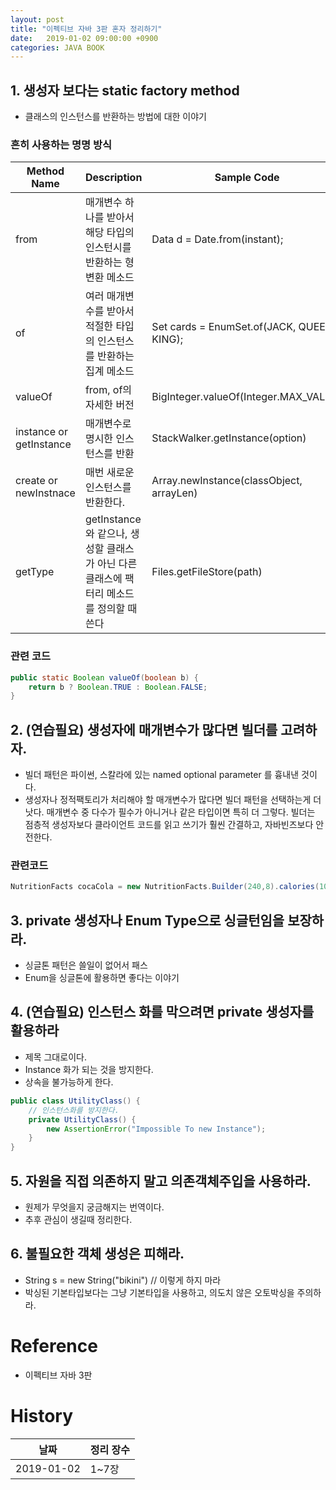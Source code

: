 ```yaml
---
layout: post
title: "이펙티브 자바 3판 혼자 정리하기"
date:   2019-01-02 09:00:00 +0900
categories: JAVA BOOK
---
```


## 1. 생성자 보다는 static factory method
 - 클래스의 인스턴스를 반환하는 방법에 대한 이야기

### 흔히 사용하는 명명 방식

Method Name | Description | Sample Code
--- | --- | ---
from | 매개변수 하나를 받아서 해당 타입의 인스턴시를 반환하는 형변환 메소드 | Data d = Date.from(instant);
of | 여러 매개변수를 받아서 적절한 타입의 인스턴스를 반환하는 집계 메소드 | Set<Rank> cards = EnumSet.of(JACK, QUEEN, KING);
valueOf | from, of의 자세한 버전 | BigInteger.valueOf(Integer.MAX_VALUE)
instance or getInstance | 매개변수로 명시한 인스턴스를 반환 | StackWalker.getInstance(option)
create or newInstnace | 매번 새로운 인스턴스를 반환한다. | Array.newInstance(classObject, arrayLen)
getType | getInstance와 같으나, 생성할 클래스가 아닌 다른 클래스에 팩터리 메소드를 정의할 때 쓴다 | Files.getFileStore(path)

### 관련 코드
~~~java
public static Boolean valueOf(boolean b) {
    return b ? Boolean.TRUE : Boolean.FALSE;
}
~~~

## 2. (연습필요) 생성자에 매개변수가 많다면 빌더를 고려하자.
 - 빌더 패턴은 파이썬, 스칼라에 있는 named optional parameter 를 흉내낸 것이다.
 - 생성자나 정적팩토리가 처리해야 할 매개변수가 많다면 빌더 패턴을 선택하는게 더 낫다. 매개변수 중 다수가 필수가 아니거나 같은 타입이면 특히 더 그렇다. 빌더는 점층적 생성자보다 클라이언트 코드를 읽고 쓰기가 훨씬 간결하고, 자바빈즈보다 안전한다.

### 관련코드
~~~java
NutritionFacts cocaCola = new NutritionFacts.Builder(240,8).calories(100).sodium(35.carbonydrate(27).build();
~~~

## 3. private 생성자나 Enum Type으로 싱글턴임을 보장하라.
 - 싱글톤 패턴은 쓸일이 없어서 패스
 - Enum을 싱글톤에 활용하면 좋다는 이야기 

## 4. (연습필요) 인스턴스 화를 막으려면 private 생성자를 활용하라 
 - 제목 그대로이다.
 - Instance 화가 되는 것을 방지한다.
 - 상속을 불가능하게 한다.

~~~java
public class UtilityClass() {
    // 인스턴스화를 방지한다.
    private UtilityClass() {
        new AssertionError("Impossible To new Instance");
    }
}

~~~

## 5. 자원을 직접 의존하지 말고 의존객체주입을 사용하라.
- 원제가 무엇을지 궁금해지는 번역이다.
- 추후 관심이 생길때 정리한다.

## 6. 불필요한 객체 생성은 피해라.
- String s = new String("bikini") // 이렇게 하지 마라
- 박싱된 기본타입보다는 그냥 기본타입을 사용하고, 의도치 않은 오토박싱을 주의하라.

# Reference
- 이펙티브 자바 3판

# History
날짜 | 정리 장수 
--- | --- 
2019-01-02 | 1~7장